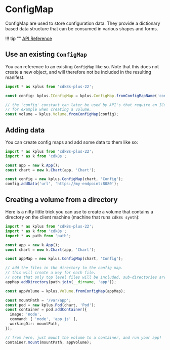 # ConfigMap

ConfigMap are used to store configuration data. They provide a dictionary based
data structure that can be consumed in various shapes and forms.

!!! tip ""
    [API Reference](../reference/cdk8s-plus-22/typescript.md#configmap)

## Use an existing `ConfigMap`

You can reference to an existing `ConfigMap` like so. Note that this does not create a new object,
and will therefore not be included in the resulting manifest.

```typescript
import * as kplus from 'cdk8s-plus-22';

const config: kplus.IConfigMap = kplus.ConfigMap.fromConfigMapName('config');

// the 'config' constant can later be used by API's that require an IConfigMap.
// for example when creating a volume.
const volume = kplus.Volume.fromConfigMap(config);
```

## Adding data

You can create config maps and add some data to them like so:

```typescript
import * as kplus from 'cdk8s-plus-22';
import * as k from 'cdk8s';

const app = new k.App();
const chart = new k.Chart(app, 'Chart');

const config = new kplus.ConfigMap(chart, 'Config');
config.addData('url', 'https://my-endpoint:8080');
```

## Creating a volume from a directory

Here is a nifty little trick you can use to create a volume that contains a directory on the client machine (machine that runs `cdk8s synth`):

```typescript
import * as kplus from 'cdk8s-plus-22';
import * as k from 'cdk8s';
import * as path from 'path';

const app = new k.App();
const chart = new k.Chart(app, 'Chart');

const appMap = new kplus.ConfigMap(chart, 'Config');

// add the files in the directory to the config map.
// this will create a key for each file.
// note that only top level files will be included, sub-directories are not yet supported.
appMap.addDirectory(path.join(__dirname, 'app'));

const appVolume = kplus.Volume.fromConfigMap(appMap);

const mountPath = '/var/app';
const pod = new kplus.Pod(chart, 'Pod');
const container = pod.addContainer({
  image: 'node',
  command: [ 'node', 'app.js' ],
  workingDir: mountPath,
});

// from here, just mount the volume to a container, and run your app!
container.mount(mountPath, appVolume);
```

